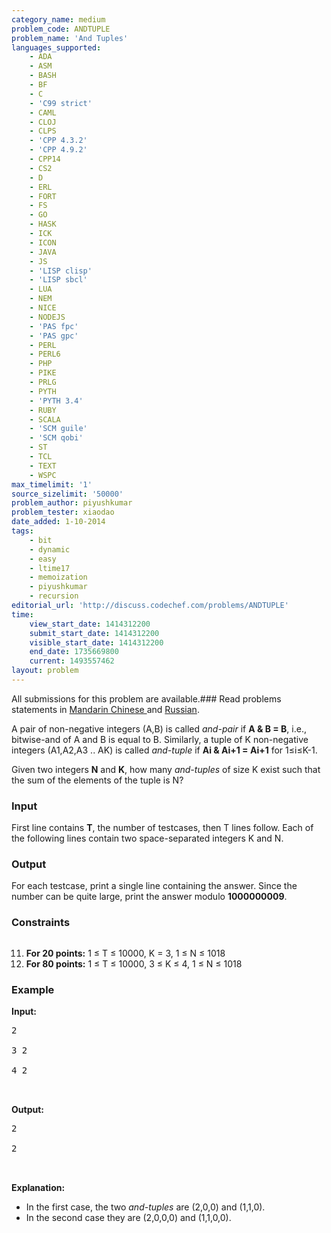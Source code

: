 ```yaml
---
category_name: medium
problem_code: ANDTUPLE
problem_name: 'And Tuples'
languages_supported:
    - ADA
    - ASM
    - BASH
    - BF
    - C
    - 'C99 strict'
    - CAML
    - CLOJ
    - CLPS
    - 'CPP 4.3.2'
    - 'CPP 4.9.2'
    - CPP14
    - CS2
    - D
    - ERL
    - FORT
    - FS
    - GO
    - HASK
    - ICK
    - ICON
    - JAVA
    - JS
    - 'LISP clisp'
    - 'LISP sbcl'
    - LUA
    - NEM
    - NICE
    - NODEJS
    - 'PAS fpc'
    - 'PAS gpc'
    - PERL
    - PERL6
    - PHP
    - PIKE
    - PRLG
    - PYTH
    - 'PYTH 3.4'
    - RUBY
    - SCALA
    - 'SCM guile'
    - 'SCM qobi'
    - ST
    - TCL
    - TEXT
    - WSPC
max_timelimit: '1'
source_sizelimit: '50000'
problem_author: piyushkumar
problem_tester: xiaodao
date_added: 1-10-2014
tags:
    - bit
    - dynamic
    - easy
    - ltime17
    - memoization
    - piyushkumar
    - recursion
editorial_url: 'http://discuss.codechef.com/problems/ANDTUPLE'
time:
    view_start_date: 1414312200
    submit_start_date: 1414312200
    visible_start_date: 1414312200
    end_date: 1735669800
    current: 1493557462
layout: problem
---
```

All submissions for this problem are available.###  Read problems statements in [Mandarin Chinese ](http://www.codechef.com/download/translated/LTIME17/mandarin/ANDTUPLE.pdf) and [Russian](http://www.codechef.com/download/translated/LTIME17/russian/ANDTUPLE.pdf).

A pair of non-negative integers (A,B) is called *and-pair* if **A &amp; B = B**, i.e., bitwise-and of A and B is equal to B. Similarly, a tuple of K non-negative integers (A1,A2,A3 .. AK) is called *and-tuple* if **Ai &amp; Ai+1 = Ai+1** for 1≤i≤K-1.

Given two integers **N** and **K**, how many *and-tuples* of size K exist such that the sum of the elements of the tuple is N?

### Input

First line contains **T**, the number of testcases, then T lines follow. Each of the following lines contain two space-separated integers K and N.

### Output

For each testcase, print a single line containing the answer. Since the number can be quite large, print the answer modulo **1000000009**.

### Constraints


<pre></pre>
11. **For 20 points:** 1 ≤ T ≤ 10000, K = 3, 1 ≤ N ≤ 1018
12. **For 80 points:** 1 ≤ T ≤ 10000, 3 ≤ K ≤ 4, 1 ≤ N ≤ 1018
### Example

**Input:**

<pre>2<br></br>3 2<br></br>4 2<br></br>
</pre>

**Output:**

<pre>2<br></br>2<br></br>
</pre>

**Explanation:**

- In the first case, the two *and-tuples* are (2,0,0) and (1,1,0).
- In the second case they are (2,0,0,0) and (1,1,0,0).
